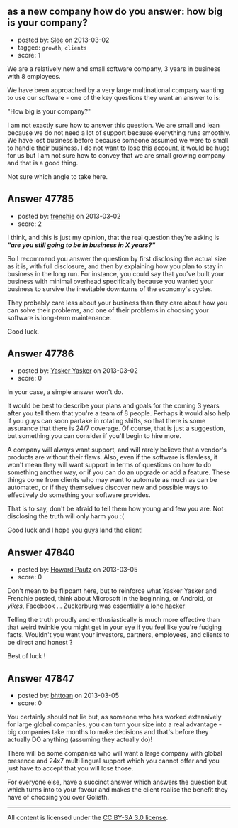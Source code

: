 ## as a new company how do you answer: how big is your company?

- posted by: [Slee](https://stackexchange.com/users/-1/25269-slee) on 2013-03-02
- tagged: `growth`, `clients`
- score: 1

We are a relatively new and small software company, 3 years in business with 8 employees.

We have been approached by a very large multinational company wanting to use our software - one of the key questions they want an answer to is: 

"How big is your company?"

I am not exactly sure how to answer this question.  We are small and lean because we do not need a lot of support because everything runs smoothly.  We have lost business before because someone assumed we were to small to handle their business.  I do not want to lose this account, it would be huge for us but I am not sure how to convey that we are small growing company and that is a good thing.

Not sure which angle to take here.


## Answer 47785

- posted by: [frenchie](https://stackexchange.com/users/-1/15155-frenchie) on 2013-03-02
- score: 2

I think, and this is just my opinion, that the real question they're asking is ***"are you still going to be in business in X years?"***

So I recommend you answer the question by first disclosing the actual size as it is, with full disclosure, and then by explaining how you plan to stay in business in the long run. For instance, you could say that you've built your business with minimal overhead specifically because you wanted your business to survive the inevitable downturns of the economy's cycles.

They probably care less about your business than they care about how you can solve their problems, and one of their problems in choosing your software is long-term maintenance.

Good luck.




## Answer 47786

- posted by: [Yasker Yasker](https://stackexchange.com/users/-1/21710-yasker-yasker) on 2013-03-02
- score: 0

In your case, a simple answer won't do.

It would be best to describe your plans and goals for the coming 3 years after you tell them that you're a team of 8 people. Perhaps it would also help if you guys can soon partake in rotating shifts, so that there is some assurance that there is 24/7 coverage. Of course, that is just a suggestion, but something you can consider if you'll begin to hire more.

A company will always want support, and will rarely believe that a vendor's products are without their flaws. Also, even if the software is flawless, it won't mean they will want support in terms of questions on how to do something another way, or if you can do an upgrade or add a feature. These things come from clients who may want to automate as much as can be automated, or if they themselves discover new and possible ways to effectively do something your software provides.

That is to say, don't be afraid to tell them how young and few you are. Not disclosing the truth will only harm you :(

Good luck and I hope you guys land the client!


## Answer 47840

- posted by: [Howard Pautz](https://stackexchange.com/users/-1/25317-howard-pautz) on 2013-03-05
- score: 0

<p>Don't mean to be flippant here, but to reinforce what Yasker Yasker and Frenchie posted, think about Microsoft in the beginning, or Android, or <em>yikes</em>,  Facebook ... Zuckerburg was essentially <a href="http://en.wikipedia.org/wiki/Facebook#History" rel="nofollow">a lone hacker</a></p>

<p>Telling the truth proudly and enthusiastically is much more effective than that  weird twinkle you might get in your eye if you feel like you're fudging facts.  Wouldn't you want your investors, partners, employees, and clients to be direct and honest ?</p>

<p>Best of luck ! </p>



## Answer 47847

- posted by: [bhttoan](https://stackexchange.com/users/-1/23673-bhttoan) on 2013-03-05
- score: 0

You certainly should not lie but, as someone who has worked extensively for large global companies, you can turn your size into a real advantage - big companies take months to make decisions and that's before they actually DO anything (assuming they actually do)!

There will be some companies who will want a large company with global presence and 24x7 multi lingual support which you cannot offer and you just have to accept that you will lose those.

For everyone else, have a succinct answer which answers the question but which turns into to your favour and makes the client realise the benefit they have of choosing you over Goliath.



---

All content is licensed under the [CC BY-SA 3.0 license](https://creativecommons.org/licenses/by-sa/3.0/).
